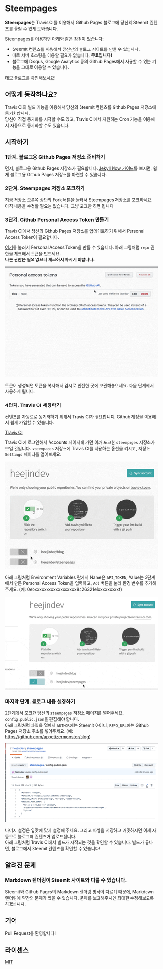 # Steempages
**Steempages**는 Travis CI를 이용해서 Github Pages 블로그에 당신의 Steemit 컨텐츠를 올릴 수 있게 도와줍니다.

Steempages를 이용하면 아래와 같은 장점이 있습니다:
- Steemit 컨텐츠를 이용해서 당신만의 블로그 사이트를 만들 수 있습니다.
- 따로 서버 호스팅을 이용할 필요가 없습니다, **무료입니다!**
- 블로그에 Disqus, Google Analytics 등의 Github Pages에서 사용할 수 있는 기능을 그대로 이용할 수 있습니다.

[데모 블로그](https://appetizermonster.github.io./blog)를 확인해보세요!

## 어떻게 동작하나요?
Travis CI의 빌드 기능을 이용해서 당신의 Steemit 컨텐츠를 Github Pages 저장소에 동기화합니다.  
당신이 직접 동기화를 시작할 수도 있고, Travis CI에서 지원하는 Cron 기능을 이용해서 자동으로 동기화할 수도 있습니다.

## 시작하기

### 1단계. 블로그용 Github Pages 저장소 준비하기

먼저, 블로그용 Github Pages 저장소가 필요합니다.
[Jekyll Now 가이드](https://github.com/barryclark/jekyll-now)를 보시면, 쉽게 블로그용 Github Pages 저장소를 마련할 수 있습니다.

### 2단계. Steempages 저장소 포크하기

지금 저장소 오른쪽 상단의 Fork 버튼을 눌러서 Steempages 저장소를 포크하세요.  
아직 내용을 수정할 필요는 없습니다. 그냥 포크만 하면 됩니다.

### 3단계. Github Personal Access Token 만들기

Travis CI에서 당신의 Github Pages 저장소를 업데이트하기 위해서 Personal Access Token이 필요합니다.

[여기](https://github.com/settings/tokens)를 눌러서 Personal Access Token을 만들 수 있습니다.
아래 그림처럼 `repo` 권한을 체크해서 토큰을 만드세요.  
**다른 권한은 필요 없으니 체크하지 마시기 바랍니다.**

<center>

![](docs/personal_access_token.gif)
</center>

토큰이 생성되면 토큰을 복사해서 임시로 안전한 곳에 보관해놓으세요.
다음 단계에서 사용하게 됩니다.

### 4단계. Travis CI 세팅하기
컨텐츠를 자동으로 동기화하기 위해서 Travis CI가 필요합니다.
Github 계정을 이용해서 쉽게 가입할 수 있습니다.

[Travis CI](https://travis-ci.org)

Travis CI에 로그인해서 Accounts 페이지에 가면 아까 포크한 `steempages` 저장소가 보일 것입니다.
`steempages` 저장소에 Travis CI를 사용하는 옵션을 켜시고, 저장소 `Settings` 페이지를 열어보세요.

<center>

![](docs/travis_repo.gif)
</center>

아래 그림처럼 Environment Variables 란에서 Name은 `API_TOKEN`, Value는 3단계에서 만든 Personal Access Token을 입력하고, `Add` 버튼을 눌러 환경 변수를 추가해주세요.
(예: 0ebxxxxxxxxxxxxxxxxxx8426321e1xxxxxxxxxf)

<center>

![](docs/travis_repo_settings.gif)
</center>

### 마지막 단계. 블로그 내용 설정하기
2단계에서 포크한 당신의 `steempages` 저장소 페이지를 열어주세요. `config.public.json`을 편집해야 합니다.  
아래 그림처럼 파일을 열어서
`AUTHOR`에는 Steemit 아이디, `REPO_URL`에는 Github Pages 저장소 주소를 넣어주세요. (예: https://github.com/appetizermonster/blog)  

<center>

![](docs/edit_config.gif)
</center>

나머지 설정은 입맛에 맞게 설정해 주세요.
그리고 파일을 저장하고 커밋하시면 이제 자동으로 블로그에 컨텐츠가 업로드됩니다.  
아래 그림처럼 Travis CI에서 빌드가 시작되는 것을 확인할 수 있습니다.
빌드가 끝나면, 블로그에서 Steemit 컨텐츠를 확인할 수 있습니다!

## 알려진 문제
### Markdown 렌더링이 Steemit 사이트와 다를 수 있습니다.
Steemit와 Github Pages의 Markdown 렌더링 방식이 다르기 때문에, Markdown 렌더링에 약간의 문제가 있을 수 있습니다. 문제를 보고해주시면 최대한 수정해보도록 하겠습니다.

## 기여
Pull Request를 환영합니다!

## 라이센스

[MIT](LICENSE)
